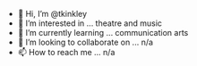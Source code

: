 - 👋 Hi, I’m @tkinkley
- 👀 I’m interested in ... theatre and music
- 🌱 I’m currently learning ... communication arts
- 💞️ I’m looking to collaborate on ... n/a
- 📫 How to reach me ... n/a

<!---
tkinkley/tkinkley is a ✨ special ✨ repository because its `README.md` (this file) appears on your GitHub profile.
You can click the Preview link to take a look at your changes.
--->
